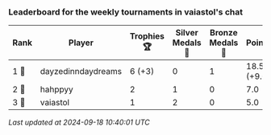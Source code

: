 ### Leaderboard for the weekly tournaments in vaiastol's chat
| Rank | Player | Trophies 🏆 | Silver Medals 🥈 | Bronze Medals 🥉 | Points |
|------|--------|-------------|------------------|------------------|--------|
| 1 🥇 | dayzedinndaydreams | 6 (+3) | 0 | 1 | 18.5 (+9.0) |
| 2 🥈 | hahppyy | 2 | 1 | 0 | 7.0 |
| 3 🥉 | vaiastol | 1 | 2 | 0 | 5.0 |

_Last updated at 2024-09-18 10:40:01 UTC_